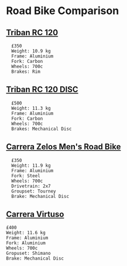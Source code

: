 # Road Bike Comparison

## [Triban RC 120](https://www.decathlon.co.uk/p/road-bike-triban-rc-120-grey/_/R-p-308062?mc=8554264)
```
  £350
  Weight: 10.9 kg
  Frame: Aluminium
  Fork: Carbon
  Wheels: 700c
  Brakes: Rim
```

## [Triban RC 120 DISC](https://www.decathlon.co.uk/p/road-bike-triban-rc-120-disc-brake/_/R-p-302301?mc=8619132)
```
  £500
  Weight: 11.3 kg
  Frame: Aluminium
  Fork: Carbon
  Wheels: 700c
  Brakes: Mechanical Disc
```

## [Carrera Zelos Men's Road Bike](https://www.halfords.com/bikes/road-bikes/carrera-zelos-mens-road-bike-2020---black---s-m-l-frames-348198.html)
```
  £350
  Weight: 11.9 kg
  Frame: Aluminium
  Fork: Steel
  Wheels: 700c
  Drivetrain: 2x7
  Groupset: Tourney
  Brake: Mechanical Disc
```

## [Carrera Virtuso](https://www.halfords.com/bikes/road-bikes/carrera-virtuoso-mens-road-bike-2020---white---s-m-l-frames-348270.html)
  ```
  £400
  Weight: 11.6 kg
  Frame: Aluminium
  Fork: Aluminium
  Wheels: 700c
  Gropuset: Shimano
  Brake: Mechanical Disc
```
